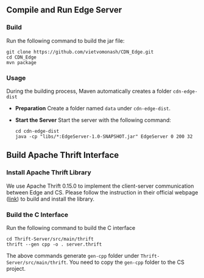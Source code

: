 ## Compile and Run Edge Server
### Build
Run the following command to build the jar file:
```
git clone https://github.com/vietvomonash/CDN_Edge.git
cd CDN_Edge
mvn package
```

### Usage
During the building process, Maven automatically creates a folder `cdn-edge-dist`
* **Preparation**
Create a folder named `data` under `cdn-edge-dist`.

* **Start the Server**
Start the server with the following command:
  ```
  cd cdn-edge-dist
  java -cp "libs/*:EdgeServer-1.0-SNAPSHOT.jar" EdgeServer 0 200 32
  ```

## Build Apache Thrift Interface

### Install Apache Thrift Library
We use Apache Thrift 0.15.0 to implement the client-server communication between Edge and
CS. Please follow the instruction in their official webpage ([link](https://thrift.apache.org/docs/BuildingFromSource))
to build and install the library.

### Build the C Interface
Run the following command to build the C interface

```
cd Thrift-Server/src/main/thrift
thrift --gen cpp -o . server.thrift
```

The above commands generate `gen-cpp` folder under `Thrift-Server/src/main/thrift`. 
You need to copy the `gen-cpp` folder to the CS project.

